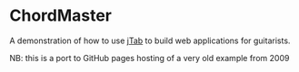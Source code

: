 # ChordMaster

A demonstration of how to use [jTab](http://jtab.tardate.com/) to build web applications for guitarists.

NB: this is a port to GitHub pages hosting of a very old example from 2009
